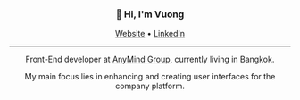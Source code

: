 <h3 align="center">👋 Hi, I'm Vuong</h3>

<p align="center">
  <a href="http://vuongtran.co/" target="_blank" rel="noreferrer">Website</a> •
  <a href="https://www.linkedin.com/in/vuongtran90" target="_blank" rel="noreferrer">LinkedIn</a>
</p>

---

<p align="center">Front-End developer at <a href="https://anymindgroup.com/" target="_blank" rel="noreferrer">AnyMind Group</a>, currently living in Bangkok. </p>
<p align="center">My main focus lies in enhancing and creating user interfaces for the company platform.</p>

